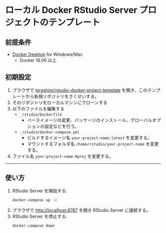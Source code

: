 ローカル Docker RStudio Server プロジェクトのテンプレート
==================================================

## 前提条件

- [Docker Desktop](https://www.docker.com/products/docker-desktop) for Windows/Mac
    - Docker 18.06 以上

## 初期設定

1. ブラウザで [terashim/rstudio-docker-project-template](https://github.com/terashim/rstudio-docker-project-template) を開き、このテンプレートから新規リポジトリをさくせいする。
2. そのリポジトリをローカルマシンにクローンする
3. 以下のファイルを編集する
    - `_rstudio/Dockerfile`
        - ベースイメージの変更、パッケージのインストール、グローバルオプションの設定などを行う。
    - `_rstudio/docker-compose.yml`
        - ビルドするイメージ名 `your-project-name:latest` を変更する。
        - マウントするフォルダ名 `/home/rstudio/your-project-name` を変更する。
4. ファイル名 `your-project-name.Rproj` を変更する。

---

## 使い方

1. RStudio Server を開始する:
    ```sh
    docker-compose up -d
    ```
2. ブラウザで <http://localhost:8787> を開き RStudio Server に接続する。
3. RStudio Server を停止する:
    ```sh
    docker-compose down
    ```
